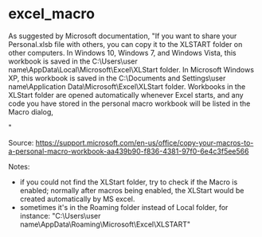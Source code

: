 # excel_macro

As suggested by Microsoft documentation, "If you want to share your Personal.xlsb file with others, you can copy it to the XLSTART folder on other computers. In Windows 10, Windows 7, and Windows Vista, this workbook is saved in the C:\Users\user name\AppData\Local\Microsoft\Excel\XLStart folder. In Microsoft Windows XP, this workbook is saved in the C:\Documents and Settings\user name\Application Data\Microsoft\Excel\XLStart folder. Workbooks in the XLStart folder are opened automatically whenever Excel starts, and any code you have stored in the personal macro workbook will be listed in the Macro dialog,

"

Source: https://support.microsoft.com/en-us/office/copy-your-macros-to-a-personal-macro-workbook-aa439b90-f836-4381-97f0-6e4c3f5ee566



Notes: 
* if you could not find the XLStart folder, try to check if the Macro is enabled; normally after macros being enabled, the XLStart would be created automatically by MS excel.
* sometimes it's in the Roaming folder instead of Local folder, for instance: "C:\Users\user name\AppData\Roaming\Microsoft\Excel\XLSTART"
